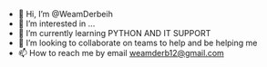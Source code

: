 - 👋 Hi, I’m @WeamDerbeih
- 👀 I’m interested in ...
- 🌱 I’m currently learning PYTHON AND IT SUPPORT
- 💞️ I’m looking to collaborate on teams to help and be helping me
- 📫 How to reach me by email weamderb12@gmail.com

<!---
WeamDerbeih/WeamDerbeih is a ✨ special ✨ repository because its `README.md` (this file) appears on your GitHub profile.
You can click the Preview link to take a look at your changes.
--->
